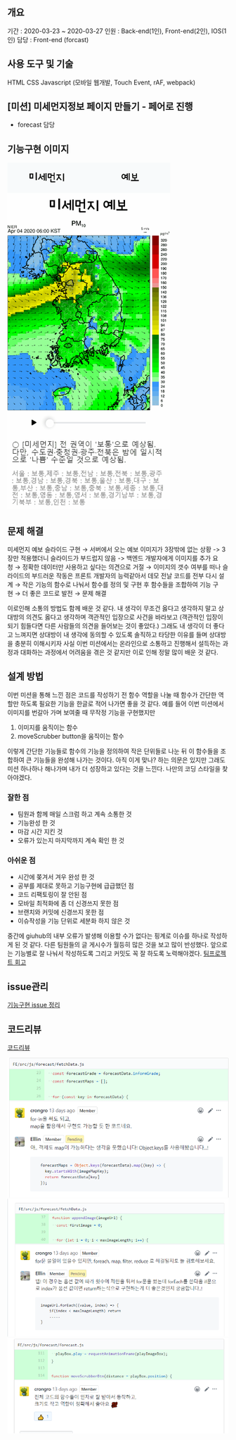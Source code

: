 ## 개요

기간 : 2020-03-23 ~ 2020-03-27
인원 : Back-end(1인), Front-end(2인), IOS(1인)
담당 : Front-end (forcast)

## 사용 도구 및 기술

HTML
CSS
Javascript (모바일 웹개발, Touch Event, rAF, webpack)

## [미션] 미세먼지정보 페이지 만들기 - 페어로 진행

- forecast 담당

## 기능구현 이미지

![데모이미지](./src/images/모바일웹.gif)

## 문제 해결

미세먼지 예보 슬라이드 구현 → 서버에서 오는 예보 이미지가 3장밖에 없는 상황 -> 3장만 적용했더니 슬라이드가 부드럽지 않음 -> 백엔드 개발자에게 이미지를 추가 요청 → 정확한 데이터만 사용하고 싶다는 의견으로 거절 → 이미지의 갯수 여부를 떠나 슬라이드의 부드러운 작동은 프론트 개발자의 능력같아서 데모 전날 코드를 전부 다시 설계 → 작은 기능의 함수로 나눠서 함수를 정의 및 구현 후 함수들을 조합하여 기능 구현 → 더 좋은 코드로 발전 → 문제 해결

이로인해 소통의 방법도 함께 배운 것 같다. 내 생각이 무조건 옳다고 생각하지 말고 상대방의 의견도 옳다고 생각하며 객관적인 입장으로 사건을 바라보고 (객관적인 입장이 되기 힘들다면 다른 사람들의 의견을 들어보는 것이 좋았다.) 그래도 내 생각이 더 좋다고 느껴지면 상대방이 내 생각에 동의할 수 있도록 솔직하고 타당한 이유를 들며 상대방을 충분히 이해시키자
사실 이번 미션에서는 온라인으로 소통하고 진행해서 설득하는 과정과 대화하는 과정에서 어려움을 겪은 것 같지만 이로 인해 정말 많이 배운 것 같다.

## 설계 방법

이번 미션을 통해 느낀 점은 코드를 작성하기 전 함수 역할을 나눌 때 함수가 간단한 역할만 하도록 필요한 기능을 한글로 적어 나가면 좋을 것 같다.
예를 들어 이번 미션에서 이미지를 번갈아 가며 보여줄 때 무작정 기능을 구현했지만

1. 이미지를 움직이는 함수
2. moveScrubber button을 움직이는 함수

이렇게 간단한 기능들로 함수의 기능을 정의하여 작은 단위들로 나눈 뒤 이 함수들을 조합하여 큰 기능들을 완성해 나가는 것이다.
아직 이게 맞나? 하는 의문은 있지만 그래도 미션 하나하나 해나가며 내가 더 성장하고 있다는 것을 느낀다. 나만의 코딩 스타일을 찾아야겠다.

### 잘한 점

- 팀원과 함께 매일 스크럼 하고 계속 소통한 것
- 기능완성 한 것
- 마감 시간 지킨 것
- 오류가 있는지 마지막까지 계속 확인 한 것

### 아쉬운 점

- 시간에 쫒겨서 겨우 완성 한 것
- 공부를 제대로 못하고 기능구현에 급급했던 점
- 코드 리팩토링이 잘 안된 점
- 모바일 최적화에 좀 더 신경쓰지 못한 점
- 브랜치와 커밋에 신경쓰지 못한 점
- 이슈작성을 기능 단위로 세분화 하지 않은 것

중간에 giuhub의 내부 오류가 발생해 이용할 수가 없다는 핑계로 이슈를 하나로 작성하게 된 것 같다. 다른 팀원들의 글 게시수가 월등히 많은 것을 보고 많이 반성했다. 앞으로는 기능별로 잘 나눠서 작성하도록 그리고 커밋도 꼭 잘 하도록 노력해야겠다.
[팀프로젝트 회고](https://docs.google.com/spreadsheets/d/1fJFNi1TQ0JLXc9f8Ty3dngoTvGK8dPKeVfhXwNd2_8k/edit#gid=1950847730)

## issue관리

[기능구현 issue 정리](https://github.com/codesquad-member-2020/dust-10/issues/10)

## 코드리뷰

[코드리뷰](https://github.com/codesquad-member-2020/dust-10/pull/46)

![](./src/images/1.PNG)
![](./src/images/2.PNG)
![](./src/images/3.PNG)
